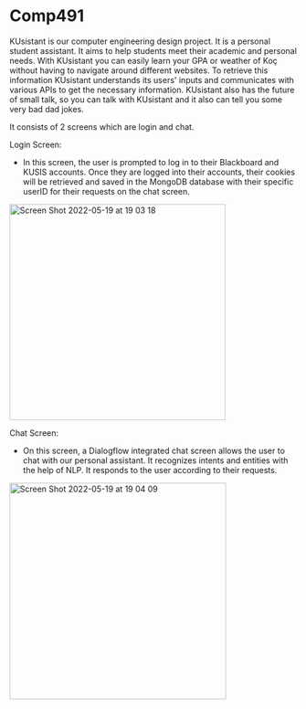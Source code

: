 # Comp491

KUsistant is our computer engineering design project. 
It is a personal student assistant. 
It aims to help students meet their academic and personal needs. 
With KUsistant you can easily learn your GPA or weather of Koç without having to navigate around different websites. 
To retrieve this information KUsistant understands its users' inputs and communicates with various APIs to get the necessary information. 
KUsistant also has the future of small talk, so you can talk with KUsistant and it also can tell you some very bad dad jokes.

It consists of 2 screens which are login and chat.

Login Screen:
- In this screen, the user is prompted to log in to their Blackboard and KUSIS accounts. Once they are logged into their accounts, their cookies will be retrieved
and saved in the MongoDB database with their specific userID for their requests on the chat screen.
<img width="378" alt="Screen Shot 2022-05-19 at 19 03 18" src="https://user-images.githubusercontent.com/31079280/169346270-4c4ffc29-14d7-45d4-95e8-125993b8e16c.png">


Chat Screen:
- On this screen, a Dialogflow integrated chat screen allows the user to chat with our personal assistant. It recognizes intents and entities with the help
of NLP. It responds to the user according to their requests.
<img width="379" alt="Screen Shot 2022-05-19 at 19 04 09" src="https://user-images.githubusercontent.com/31079280/169346333-d7bff9ef-85af-417e-b8e6-3c1ee47c804b.png">
